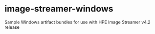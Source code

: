 # image-streamer-windows
Sample Windows artifact bundles for use with HPE Image Streamer v4.2 release
